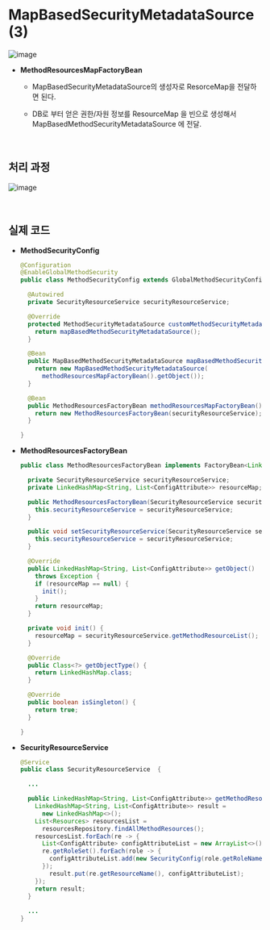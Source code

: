 # MapBasedSecurityMetadataSource (3)

![image](https://user-images.githubusercontent.com/43431081/90382941-6ae2aa80-e0ba-11ea-9f71-ad8f6793b761.png)

* **MethodResourcesMapFactoryBean**

  * MapBasedSecurityMetadataSource의 생성자로 ResorceMap을 전달하면 된다.

  * DB로 부터 얻은 권한/자원 정보를 ResourceMap 을 빈으로 생성해서 MapBasedMethodSecurityMetadataSource 에 전달.

<br>

## 처리 과정

![image](https://user-images.githubusercontent.com/43431081/90383074-9cf40c80-e0ba-11ea-8a5d-4683ef2cbcc1.png)

<br>

## 실제 코드

* **MethodSecurityConfig**

  ```java
  @Configuration
  @EnableGlobalMethodSecurity
  public class MethodSecurityConfig extends GlobalMethodSecurityConfiguration {
  
    @Autowired
    private SecurityResourceService securityResourceService;
  
    @Override
    protected MethodSecurityMetadataSource customMethodSecurityMetadataSource() {
      return mapBasedMethodSecurityMetadataSource();
    }
  
    @Bean
    public MapBasedMethodSecurityMetadataSource mapBasedMethodSecurityMetadataSource() {
      return new MapBasedMethodSecurityMetadataSource(
        methodResourcesMapFactoryBean().getObject());
    }
  
    @Bean
    public MethodResourcesFactoryBean methodResourcesMapFactoryBean() {
      return new MethodResourcesFactoryBean(securityResourceService);
    }
  
  }
  ```
  
* **MethodResourcesFactoryBean**

  ```java
  public class MethodResourcesFactoryBean implements FactoryBean<LinkedHashMap<String, List<ConfigAttribute>>> {
  
    private SecurityResourceService securityResourceService;
    private LinkedHashMap<String, List<ConfigAttribute>> resourceMap;
  
    public MethodResourcesFactoryBean(SecurityResourceService securityResourceService) {
      this.securityResourceService = securityResourceService;
    }
  
    public void setSecurityResourceService(SecurityResourceService securityResourceService) {
      this.securityResourceService = securityResourceService;
    }
  
    @Override
    public LinkedHashMap<String, List<ConfigAttribute>> getObject() 
      throws Exception {
      if (resourceMap == null) {
        init();
      }
      return resourceMap;
    }
  
    private void init() {
      resourceMap = securityResourceService.getMethodResourceList();
    }
  
    @Override
    public Class<?> getObjectType() {
      return LinkedHashMap.class;
    }
  
    @Override
    public boolean isSingleton() {
      return true;
    }
  
  }
  ```

* **SecurityResourceService**

  ```java
  @Service
  public class SecurityResourceService  {
  
    ...
  
    public LinkedHashMap<String, List<ConfigAttribute>> getMethodResourceList() {
      LinkedHashMap<String, List<ConfigAttribute>> result = 
        new LinkedHashMap<>();
      List<Resources> resourcesList = 
        resourcesRepository.findAllMethodResources();
      resourcesList.forEach(re -> {
        List<ConfigAttribute> configAttributeList = new ArrayList<>();
        re.getRoleSet().forEach(role -> {
          configAttributeList.add(new SecurityConfig(role.getRoleName()));
        });
          result.put(re.getResourceName(), configAttributeList);
      });
      return result;
    }
    
    ...
  }
  ```